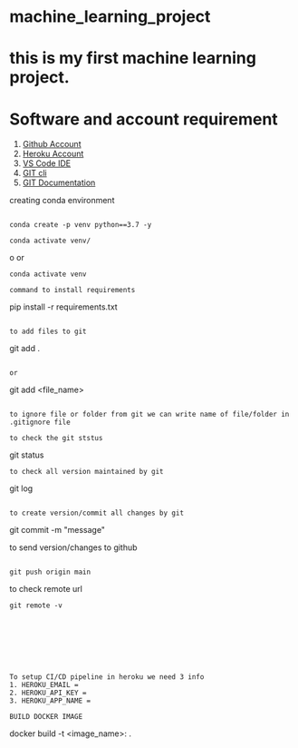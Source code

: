 # machine_learning_project
# this is my first machine learning project.




# Software and account requirement
1. [Github Account](https://github.com)
2. [Heroku Account](https://dashboard.heroku.com/login)
3. [VS Code IDE](https://code.visualstudio.com/download)
4. [GIT cli](https://git-scm.com/downloads)
5. [GIT Documentation](https://git-scm.com/docs/gittutorial)



creating conda environment
```

conda create -p venv python==3.7 -y
```
```
conda activate venv/
```
o
or
```
conda activate venv
```
```
command to install requirements
```
pip install -r requirements.txt
```

to add files to git
```
git add .
```

or
```
git add <file_name>
```

to ignore file or folder from git we can write name of file/folder in .gitignore file

to check the git ststus
```

git status
```
to check all version maintained by git
```
git log
```

to create version/commit all changes by git
```

git commit -m "message"

to send version/changes to github
```

git push origin main
```

to check remote url
```
git remote -v








To setup CI/CD pipeline in heroku we need 3 info
1. HEROKU_EMAIL = 
2. HEROKU_API_KEY = 
3. HEROKU_APP_NAME = 

BUILD DOCKER IMAGE
```
docker build -t <image_name>:<tagname> .
```

